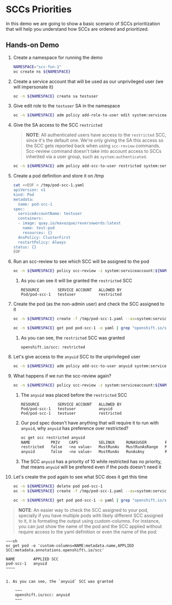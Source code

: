 # **SCCs Priorities**

In this demo we are going to show a basic scenario of SCCs prioritization that will help you understand how SCCs are ordered and prioritized.

## **Hands-on Demo**

1. Create a namespace for running the demo

    ~~~sh
    NAMESPACE="scc-fun-1"
    oc create ns ${NAMESPACE}
    ~~~
2. Create a service account that will be used as our unprivileged user (we will impersonate it)

    ~~~sh
    oc -n ${NAMESPACE} create sa testuser
    ~~~
3. Give edit role to the `testuser` SA in the namespace

    ~~~sh
    oc -n ${NAMESPACE} adm policy add-role-to-user edit system:serviceaccount:${NAMESPACE}:testuser
    ~~~
4. Give the SA access to the SCC `restricted`
    > **NOTE**: All authenticated users have access to the `restricted` SCC, since it's the default one. We're only giving the SA this access so the SCC gets reported back when using `scc-review` commands. Scc-review command doesn't take into account access to SCCs inherited via a user group, such as `system:authenticated`.
    ~~~sh
    oc -n ${NAMESPACE} adm policy add-scc-to-user restricted system:serviceaccount:${NAMESPACE}:testuser
    ~~~
5. Create a pod definition and store it on /tmp
    ~~~sh
    cat <<EOF > /tmp/pod-scc-1.yaml
    apiVersion: v1
    kind: Pod
    metadata:
      name: pod-scc-1
    spec:
      serviceAccountName: testuser
      containers:
      - image: quay.io/mavazque/reversewords:latest
        name: test-pod
        resources: {}
      dnsPolicy: ClusterFirst
      restartPolicy: Always
    status: {}
    EOF
    ~~~
6. Run an scc-review to see which SCC will be assigned to the pod

    ~~~sh
    oc -n ${NAMESPACE} policy scc-review -z system:serviceaccount:${NAMESPACE}:testuser -f /tmp/pod-scc-1.yaml 
    ~~~
    1. As you can see it will be granted the `restricted` SCC
        
        ~~~
        RESOURCE        SERVICE ACCOUNT   ALLOWED BY   
        Pod/pod-scc-1   testuser          restricted     
        ~~~
7. Create the pod (as the non-admin user) and check the SCC assigned to it

    ~~~sh
    oc -n ${NAMESPACE} create -f /tmp/pod-scc-1.yaml --as=system:serviceaccount:${NAMESPACE}:testuser

    oc -n ${NAMESPACE} get pod pod-scc-1 -o yaml | grep "openshift.io/scc"
    ~~~

    1. As you can see, the `restricted` SCC was granted
    
        ~~~
        openshift.io/scc: restricted
        ~~~
8. Let's give access to the `anyuid` SCC to the unprivileged user

    ~~~sh
    oc -n ${NAMESPACE} adm policy add-scc-to-user anyuid system:serviceaccount:${NAMESPACE}:testuser
    ~~~
9. What happens if we run the scc-review again?

    ~~~sh
    oc -n ${NAMESPACE} policy scc-review -z system:serviceaccount:${NAMESPACE}:testuser -f /tmp/pod-scc-1.yaml 
    ~~~
    1. The `anyuid` was placed before the `restricted` SCC
        
        ~~~
        RESOURCE        SERVICE ACCOUNT   ALLOWED BY   
        Pod/pod-scc-1   testuser          anyuid       
        Pod/pod-scc-1   testuser          restricted   
        ~~~
    2. Our pod spec doesn't have anything that will require it to run with `anyuid`, why `anyuid` has preference over restricted?

        ~~~sh
        oc get scc restricted anyuid
        NAME         PRIV    CAPS         SELINUX     RUNASUSER        FSGROUP     SUPGROUP   PRIORITY     READONLYROOTFS   VOLUMES
        restricted   false   <no value>   MustRunAs   MustRunAsRange   MustRunAs   RunAsAny   <no value>   false            ["configMap","downwardAPI","emptyDir","persistentVolumeClaim","projected","secret"]
        anyuid       false   <no value>   MustRunAs   RunAsAny         RunAsAny    RunAsAny   10           false            ["configMap","downwardAPI","emptyDir","persistentVolumeClaim","projected","secret"]
        ~~~
    3. The SCC `anyuid` has a priority of 10 while restricted has no priority, that means `anyuid` will be prefered even if the pods doesn't need it
10. Let's create the pod again to see what SCC does it get this time

    ~~~sh
    oc -n ${NAMESPACE} delete pod pod-scc-1
    oc -n ${NAMESPACE} create -f /tmp/pod-scc-1.yaml --as=system:serviceaccount:${NAMESPACE}:testuser

    oc -n ${NAMESPACE} get pod pod-scc-1 -o yaml | grep "openshift.io/scc"
    ~~~
    
 > **NOTE**: An easier way to check the SCC assigned to your pod, specially if you have multiple pods with likely different SCC assigned to it, it is formating the output using custom-columns. For instance, you can just show the name of the pod and the SCC applied without require access to the yaml definition or even the name of the pod:
    
    ~~~sh
    oc get pod -o 'custom-columns=NAME:metadata.name,APPLIED SCC:metadata.annotations.openshift\.io/scc'

    NAME        APPLIED SCC
    pod-scc-1   anyuid
    ~~~~


    1. As you can see, the `anyuid` SCC was granted
    
        ~~~
        openshift.io/scc: anyuid
        ~~~
